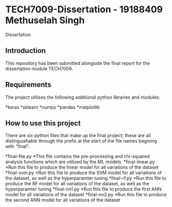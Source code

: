 # TECH7009-Dissertation - 19188409 Methuselah Singh
Dissertation

## Introduction

This repository has been submitted alongside the final report for the dissertation module TECH7009.

## Requirements

The project utilises the following additional python libraries and modules:

*keras
*sklearn
*numpy
*pandas
*matplotlib

## How to use this project

There are six python files that make up the final project; these are all distinguishable through the prefix at the start of the file names begining with "final".

*final-file.py
  *This file contains the pre-processing and chi-squared analysis functions which are utilised by the ML models.
*final-linear.py
  *Run this file to produce the linear model for all variations of the dataset
*final-svm.py
  *Run this file to produce the SVM model for all variations of the dataset, as well as the hyperparamter tuning
*final-rf.py
  *Run this file to produce the RF model for all variations of the dataset, as well as the hyperparamter tuning
*final-nn1.py
  *Run this file to produce the first ANN model for all variations of the dataset
*final-nn2.py
  *Run this file to produce the second ANN model for all variations of the dataset
